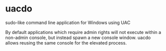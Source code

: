 # uacdo
sudo-like command line application for Windows using UAC

By default applications which require admin rights will not execute within a non-admin console, but instead spawn a new console window. uacdo allows reusing the same console for the elevated process.
